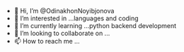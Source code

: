 - 👋 Hi, I’m @OdinakhonNoyibjonova
- 👀 I’m interested in ...languages and coding
- 🌱 I’m currently learning ...python backend development
- 💞️ I’m looking to collaborate on ...
- 📫 How to reach me ...

<!---
OdinakhonNoyibjonova/OdinakhonNoyibjonova is a ✨ special ✨ repository because its `README.md` (this file) appears on your GitHub profile.
You can click the Preview link to take a look at your changes.
--->
